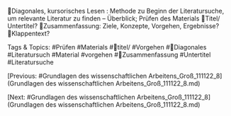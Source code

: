 Diagonales, kursorisches Lesen : Methode zu Beginn der Literatursuche, um relevante Literatur zu finden –
Überblick; Prüfen des Materials
Titel/ Untertitel?
Zusammenfassung: Ziele, Konzepte, Vorgehen, Ergebnisse?
Klappentext?

   Tags & Topics:
   #Prüfen
   #Materials
   #titel/
   #Vorgehen
   #Diagonales
   #Literatursuch
   #Material
   #vorgehen
   #Zusammenfassung
   #Untertitel
   #Literatursuche

[Previous: #Grundlagen des wissenschaftlichen Arbeitens_Groß_111122_8](Grundlagen des wissenschaftlichen Arbeitens_Groß_111122_8.md)

[Next: #Grundlagen des wissenschaftlichen Arbeitens_Groß_111122_8](Grundlagen des wissenschaftlichen Arbeitens_Groß_111122_8.md)